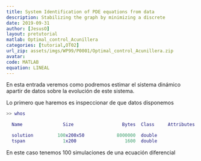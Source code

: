 ```yaml
---
title: System Identification of PDE equations from data
description: Stabilizing the graph by minimizing a discrete
date: 2019-09-31
author: [JesusO]
layout: pretutorial
matlab: Optimal_control_Acunillera
categories: [tutorial,OT02]
url_zip: assets/imgs/WP99/P0001/Optimal_control_Acunillera.zip
avatar: 
code: MATLAB
equation: LINEAL
---
```


En esta entrada veremos como podremos estimar  el sistema dinámico apartir de datos sobre la evolución de este sistema. 

Lo primero que haremos es inspeccionar de que datos disponemos 
```matlab
>> whos
```
```matlab
  Name               Size                  Bytes  Class     Attributes

  solution         100x200x50            8000000  double              
  tspan              1x200                  1600  double    
```
En este caso tenemos 100 simulaciones de una ecuación diferencial 